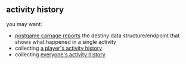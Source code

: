 ## activity history

you may want:
- [postgame carnage reports](pgcr) the destiny data structure/endpoint that shows what happened in a single activity
- collecting [a player's activity history](activities)
- collecting [everyone's activity history](activities)
